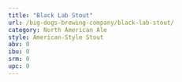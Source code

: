 ```yaml
---
title: "Black Lab Stout"
url: /big-dogs-brewing-company/black-lab-stout/
category: North American Ale
style: American-Style Stout
abv: 0
ibu: 0
srm: 0
upc: 0
---
```


